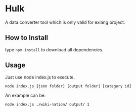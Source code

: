 Hulk
========================
A data converter tool which is only valid for exlang project.

How to Install
------------------------
type ```npm install``` to download all dependencies.

Usage
------------------------
Just use node index.js to execute.

```
node index.js [json folder] [output folder] [category id]
```

An example can be:
```
node index.js ./wiki-nation/ output/ 1
```
